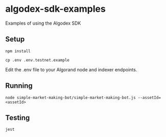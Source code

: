 # algodex-sdk-examples
Examples of using the Algodex SDK

## Setup

```
npm install
```

```
cp .env .env.testnet.example
```
Edit the .env file to your Algorand node and indexer endpoints.

## Running

```
node simple-market-making-bot/simple-market-making-bot.js --assetId=<assetId>
```

## Testing

```
jest
```
